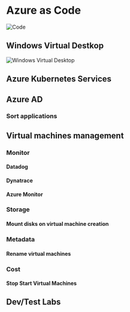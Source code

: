 # Azure as Code
![Code](https://github.com/faroukfriha/azure-as-code/workflows/Code/badge.svg)

## Windows Virtual Destkop
![Windows Virtual Desktop](https://github.com/faroukfriha/azure-as-code/workflows/Windows%20Virtual%20Desktop/badge.svg)

## Azure Kubernetes Services

## Azure AD
### Sort applications

## Virtual machines management
### Monitor
#### Datadog
#### Dynatrace
#### Azure Monitor
### Storage
#### Mount disks on virtual machine creation
### Metadata
#### Rename virtual machines
### Cost
#### Stop Start Virtual Machines

## Dev/Test Labs
